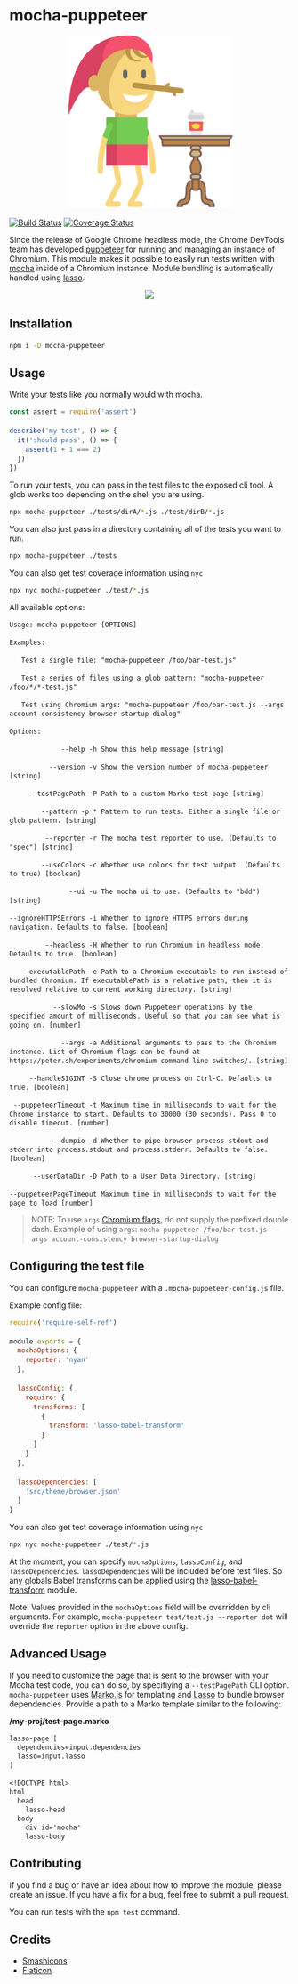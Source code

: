 # mocha-puppeteer

<p align="center">
  <img src="./logos/mocha-puppeteer.png" alt="mocha-puppeteer logo" width="300" />
</p>

[![Build Status](https://travis-ci.org/charlieduong94/mocha-puppeteer.svg?branch=master)](https://travis-ci.org/charlieduong94/mocha-puppeteer)
[![Coverage Status](https://coveralls.io/repos/github/charlieduong94/mocha-puppeteer/badge.svg?branch=master)](https://coveralls.io/github/charlieduong94/mocha-puppeteer?branch=master)


Since the release of Google Chrome headless mode, the Chrome DevTools team has developed
[puppeteer](https://github.com/GoogleChrome/puppeteer) for running and managing an instance of Chromium.
This module makes it possible to easily run tests written with [mocha](https://github.com/mochajs/mocha)
inside of a Chromium instance. Module bundling is automatically handled using
[lasso](https://github.com/lasso-js/lasso).

<p align='center'>
  <img src='https://media.giphy.com/media/3ov9k8gttSM4buyZna/giphy.gif'/>
</p>

## Installation

```bash
npm i -D mocha-puppeteer
```

## Usage

Write your tests like you normally would with mocha.

```js
const assert = require('assert')

describe('my test', () => {
  it('should pass', () => {
    assert(1 + 1 === 2)
  })
})
```

To run your tests, you can pass in the test files to the exposed cli tool. A glob works too depending
on the shell you are using.

```bash
npx mocha-puppeteer ./tests/dirA/*.js ./test/dirB/*.js
```

You can also just pass in a directory containing all of the tests you want to run.

```bash
npx mocha-puppeteer ./tests
```

You can also get test coverage information using `nyc`

```bash
npx nyc mocha-puppeteer ./test/*.js
```

All available options:

```
Usage: mocha-puppeteer [OPTIONS]

Examples:

   Test a single file: "mocha-puppeteer /foo/bar-test.js"

   Test a series of files using a glob pattern: "mocha-puppeteer /foo/*/*-test.js"

   Test using Chromium args: "mocha-puppeteer /foo/bar-test.js --args account-consistency browser-startup-dialog"

Options:

             --help -h Show this help message [string]

          --version -v Show the version number of mocha-puppeteer [string]

     --testPagePath -P Path to a custom Marko test page [string]

        --pattern -p * Pattern to run tests. Either a single file or glob pattern. [string]

         --reporter -r The mocha test reporter to use. (Defaults to "spec") [string]

        --useColors -c Whether use colors for test output. (Defaults to true) [boolean]

               --ui -u The mocha ui to use. (Defaults to "bdd") [string]

--ignoreHTTPSErrors -i Whether to ignore HTTPS errors during navigation. Defaults to false. [boolean]

         --headless -H Whether to run Chromium in headless mode. Defaults to true. [boolean]

   --executablePath -e Path to a Chromium executable to run instead of bundled Chromium. If executablePath is a relative path, then it is resolved relative to current working directory. [string]

           --slowMo -s Slows down Puppeteer operations by the specified amount of milliseconds. Useful so that you can see what is going on. [number]

             --args -a Additional arguments to pass to the Chromium instance. List of Chromium flags can be found at https://peter.sh/experiments/chromium-command-line-switches/. [string]

     --handleSIGINT -S Close chrome process on Ctrl-C. Defaults to true. [boolean]

 --puppeteerTimeout -t Maximum time in milliseconds to wait for the Chrome instance to start. Defaults to 30000 (30 seconds). Pass 0 to disable timeout. [number]

           --dumpio -d Whether to pipe browser process stdout and stderr into process.stdout and process.stderr. Defaults to false. [boolean]

      --userDataDir -D Path to a User Data Directory. [string]

--puppeteerPageTimeout Maximum time in milliseconds to wait for the page to load [number]
```

> NOTE: To use `args` [Chromium flags](https://peter.sh/experiments/chromium-command-line-switches/), do not supply the prefixed double dash.
> Example of using `args`:
> `mocha-puppeteer /foo/bar-test.js --args account-consistency browser-startup-dialog`

## Configuring the test file
You can configure `mocha-puppeteer` with a `.mocha-puppeteer-config.js` file.

Example config file:

```js
require('require-self-ref')

module.exports = {
  mochaOptions: {
    reporter: 'nyan'
  },

  lassoConfig: {
    require: {
      transforms: [
        {
          transform: 'lasso-babel-transform'
        }
      ]
    }
  },

  lassoDependencies: [
    'src/theme/browser.json'
  ]
}
```

You can also get test coverage information using `nyc`

```bash
npx nyc mocha-puppeteer ./test/*.js
```

At the moment, you can specify `mochaOptions`, `lassoConfig`, and `lassoDependencies`. `lassoDependencies` will be included before
test files. So any globals
Babel transforms can be applied using the [lasso-babel-transform](https://github.com/lasso-js/lasso-babel-transform) module.

Note: Values provided in the `mochaOptions` field will be overridden by cli arguments.
For example, `mocha-puppeteer test/test.js --reporter dot` will override the `reporter` option in the
above config.

## Advanced Usage

If you need to customize the page that is sent to the browser with your Mocha
test code, you can do so, by specifiying a `--testPagePath` CLI option.
`mocha-puppeteer` uses [Marko.js](https://github.com/marko-js/marko) for
templating and [Lasso](https://github.com/lasso-js/lasso) to bundle browser
dependencies. Provide a path to a Marko template similar to the following:

**/my-proj/test-page.marko**

```marko
lasso-page [
  dependencies=input.dependencies
  lasso=input.lasso
]

<!DOCTYPE html>
html
  head
    lasso-head
  body
    div id='mocha'
    lasso-body
```

## Contributing

If you find a bug or have an idea about how to improve the module, please create an issue. If you have a fix
for a bug, feel free to submit a pull request.

You can run tests with the `npm test` command.

## Credits

- [Smashicons](https://www.flaticon.com/authors/smashicons)
- [Flaticon](https://www.flaticon.com/)
